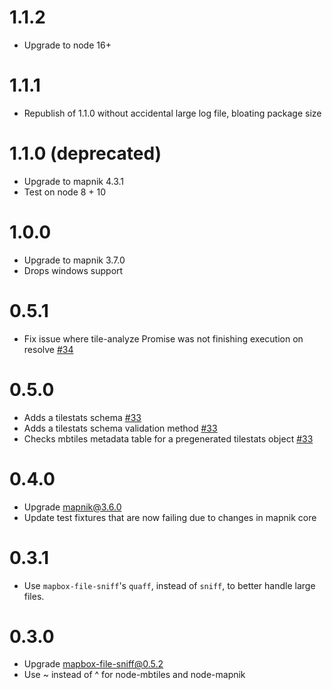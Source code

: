 # 1.1.2

- Upgrade to node 16+


# 1.1.1

- Republish of 1.1.0 without accidental large log file, bloating package size

# 1.1.0 (deprecated)

- Upgrade to mapnik 4.3.1
- Test on node 8 + 10

# 1.0.0

- Upgrade to mapnik 3.7.0
- Drops windows support

# 0.5.1

- Fix issue where tile-analyze Promise was not finishing execution on resolve [#34](https://github.com/mapbox/mapbox-geostats/issues/34)

# 0.5.0

- Adds a tilestats schema [#33](https://github.com/mapbox/mapbox-geostats/pull/33)
- Adds a tilestats schema validation method [#33](https://github.com/mapbox/mapbox-geostats/pull/33)
- Checks mbtiles metadata table for a pregenerated tilestats object [#33](https://github.com/mapbox/mapbox-geostats/pull/33)

# 0.4.0

- Upgrade mapnik@3.6.0
- Update test fixtures that are now failing due to changes in mapnik core

# 0.3.1

- Use `mapbox-file-sniff`'s `quaff`, instead of `sniff`, to better handle large files.

# 0.3.0

- Upgrade mapbox-file-sniff@0.5.2
- Use ~ instead of ^ for node-mbtiles and node-mapnik
